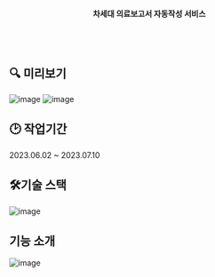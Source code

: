 <div align=center>

#### 차세대 의료보고서 자동작성 서비스

</div><br/><br/>

## 🔍 미리보기
![image](https://github.com/9eun/docdoc/assets/113655865/e43cccba-477d-488b-809b-b9396832f718)
![image](https://github.com/9eun/docdoc/assets/113655865/0e37cf99-c97f-40e8-b0c1-15c027019cb4)


## 🕑 작업기간
2023.06.02 ~ 2023.07.10

## 🛠기술 스택
![image](https://github.com/9eun/docdoc/assets/113655865/b893f901-fa9c-4598-bd0e-b99f55dad11f)

</div>

## 기능 소개
![image](https://github.com/9eun/docdoc/assets/113655865/26ffd74f-ebdb-4dce-9c0e-5c5a68e15329)
